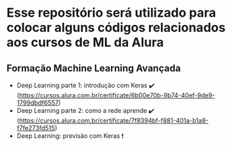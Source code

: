 # Esse repositório será utilizado para colocar alguns códigos relacionados aos cursos de ML da Alura 

## Formação Machine Learning Avançada
- Deep Learning parte 1: introdução com Keras ✔️ (https://cursos.alura.com.br/certificate/6b00e70b-9b74-40ef-9de9-1799dbdf6557)
- Deep Learning parte 2: como a rede aprende ✔️ (https://cursos.alura.com.br/certificate/7f8394bf-f881-401a-b1a8-f7fe273fd515)
- Deep Learning: previsão com Keras ❗
